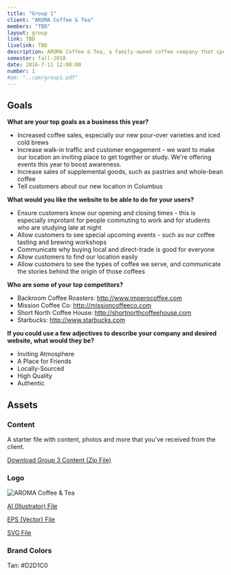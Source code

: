 ```yaml
---
title: "Group 1"
client: "AROMA Coffee & Tea"
members: "TBD"
layout: group
link: TBD
livelink: TBD
description: AROMA Coffee & Tea, a family-owned coffee company that specializes in locally-sourced coffee.  They have two locations in Columbus, OH.
semester: fall-2018
date: 2016-7-11 12:00:00
number: 1
#pm: "../pm/group1.pdf"
---
```


## Goals


**What are your top goals as a business this year?**

* Increased coffee sales, especially our new pour-over varieties and iced cold brews
* Increase walk-in traffic and customer engagement - we want to make our location an inviting place to get together or study.  We're offering events this year to boost awareness.
* Increase sales of supplemental goods, such as pastries and whole-bean coffee
* Tell customers about our new location in Columbus

**What would you like the website to be able to do for your users?**

* Ensure customers know our opening and closing times - this is especially improtant for people commuting to work and for students who are studying late at night
* Allow customers to see special upcoming events - such as our coffee tasting and brewing workshops
* Communicate why buying local and direct-trade is good for everyone
* Allow customers to find our location easily
* Allow customers to see the types of coffee we serve, and communicate the stories behind the origin of those coffees

**Who are some of your top competitors?**

* Backroom Coffee Roasters: http://www.imperocoffee.com
* Mission Coffee Co: http://missioncoffeeco.com
* Short North Coffee House: http://shortnorthcoffeehouse.com
* Starbucks: http://www.starbucks.com

**If you could use a few adjectives to describe your company and desired website, what would they be?**

* Inviting Atmosphere
* A Place for Friends
* Locally-Sourced
* High Quality
* Authentic

## Assets

### Content

A starter file with content, photos and more that you've received from the client.  

<a href="/class/groups/assets/group3/Group-3-Content.zip">Download Group 3 Content (Zip File)</a>

### Logo
<img src="/class/groups/assets/group3/aroma.svg" alt="AROMA Coffee & Tea" />

<a href="/class/groups/assets/group3/aroma.ai">AI (Illustrator) File</a>

<a href="/class/groups/assets/group3/aroma.eps">EPS (Vector) File</a>

<a href="/class/groups/assets/group3/aroma.svg">SVG File</a>

### Brand Colors

Tan: #D2D1C0
